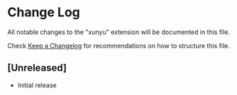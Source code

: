 # Change Log

All notable changes to the "xunyu" extension will be documented in this file.

Check [Keep a Changelog](http://keepachangelog.com/) for recommendations on how to structure this file.

## [Unreleased]

- Initial release